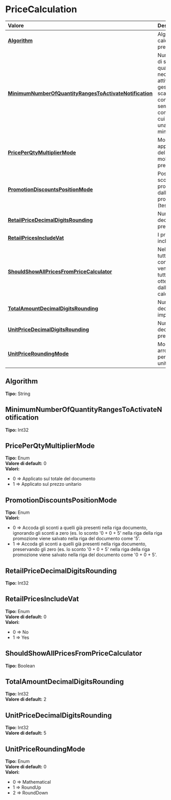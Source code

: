 # PriceCalculation

| Valore | Descrizione |
| :--- | :--- |
| [**Algorithm**](pricecalculation.md#algorithm) | Algoritmo per il calcolo dei prezzi |
| [**MinimumNumberOfQuantityRangesToActivateNotification**](pricecalculation.md#minimumnumberofquantityrangestoactivatenotification) | Numero minimo di scaglioni quantità necessari per attivare la gestione degli scaglioni \(e non considerarli semplicemente come articoli di cui è richiesta una quantità minima\) |
| [**PricePerQtyMultiplierMode**](pricecalculation.md#priceperqtymultipliermode) | Modalità di applicazione del moltiplicatore prezzi |
| [**PromotionDiscountsPositionMode**](pricecalculation.md#promotiondiscountspositionmode) | Posizione degli sconti provenienti dalle promozioni \(testata o righe\) |
| [**RetailPriceDecimalDigitsRounding**](pricecalculation.md#retailpricedecimaldigitsrounding) | Numero di cifre decimali nei prezzi retail |
| [**RetailPricesIncludeVat**](pricecalculation.md#retailpricesincludevat) | I prezzi retail includono l'IVA |
| [**ShouldShowAllPricesFromPriceCalculator**](pricecalculation.md#shouldshowallpricesfrompricecalculator) | Nella lista di tutte le condizioni di vendita mostra tutti i prezzi ottenibile dall'algoritmo di calcolo prezzi |
| [**TotalAmountDecimalDigitsRounding**](pricecalculation.md#totalamountdecimaldigitsrounding) | Numero di cifre decimali negli importi totali |
| [**UnitPriceDecimalDigitsRounding**](pricecalculation.md#unitpricedecimaldigitsrounding) | Numero di cifre decimali nei prezzi unitari |
| [**UnitPriceRoundingMode**](pricecalculation.md#unitpriceroundingmode) | Modalità di arrotondamento per i prezzi unitaru |

## Algorithm

**Tipo:** String

## MinimumNumberOfQuantityRangesToActivateNotification

**Tipo:** Int32

## PricePerQtyMultiplierMode

**Tipo:** Enum  
**Valore di default:** 0  
**Valori:**

* 0 =&gt; Applicato sul totale del documento
* 1 =&gt; Applicato sul prezzo unitario

## PromotionDiscountsPositionMode

**Tipo:** Enum  
**Valori:**

* 0 =&gt; Accoda gli sconti a quelli già presenti nella riga documento, ignorando gli sconti a zero \(es. lo sconto '0 + 0 + 5' nella riga della riga promozione viene salvato nella riga del documento come '5'.
* 1 =&gt; Accoda gli sconti a quelli già presenti nella riga documento, preservando gli zero \(es. lo sconto '0 + 0 + 5' nella riga della riga promozione viene salvato nella riga del documento come '0 + 0 + 5'.

## RetailPriceDecimalDigitsRounding

**Tipo:** Int32

## RetailPricesIncludeVat

**Tipo:** Enum  
**Valore di default:** 0  
**Valori:**

* 0 =&gt; No
* 1 =&gt; Yes

## ShouldShowAllPricesFromPriceCalculator

**Tipo:** Boolean

## TotalAmountDecimalDigitsRounding

**Tipo:** Int32  
**Valore di default:** 2

## UnitPriceDecimalDigitsRounding

**Tipo:** Int32  
**Valore di default:** 5

## UnitPriceRoundingMode

**Tipo:** Enum  
**Valore di default:** 0  
**Valori:**

* 0 =&gt; Mathematical
* 1 =&gt; RoundUp
* 2 =&gt; RoundDown

